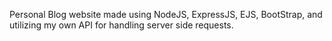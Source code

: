 Personal Blog website made using NodeJS, ExpressJS, EJS, BootStrap, and utilizing my own API for handling server side requests.
